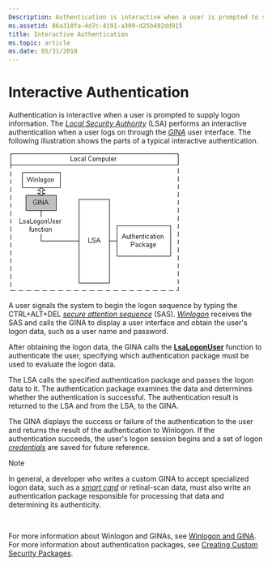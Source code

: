 ```yaml
---
Description: Authentication is interactive when a user is prompted to supply logon information. The Local Security Authority (LSA) performs an interactive authentication when a user logs on through the GINA user interface.
ms.assetid: 86a318fa-4d7c-4191-a309-d25b492dd915
title: Interactive Authentication
ms.topic: article
ms.date: 05/31/2018
---
```


# Interactive Authentication

Authentication is interactive when a user is prompted to supply logon information. The [*Local Security Authority*](https://msdn.microsoft.com/en-us/library/ms721592(v=VS.85).aspx) (LSA) performs an interactive authentication when a user logs on through the [*GINA*](https://msdn.microsoft.com/en-us/library/ms721584(v=VS.85).aspx) user interface. The following illustration shows the parts of a typical interactive authentication.

![interactive authentication](images/lsaint3.png)

A user signals the system to begin the logon sequence by typing the CTRL+ALT+DEL [*secure attention sequence*](https://msdn.microsoft.com/en-us/library/ms721625(v=VS.85).aspx) (SAS). [*Winlogon*](https://msdn.microsoft.com/en-us/library/ms721635(v=VS.85).aspx) receives the SAS and calls the GINA to display a user interface and obtain the user's logon data, such as a user name and password.

After obtaining the logon data, the GINA calls the [**LsaLogonUser**](/windows/desktop/api/Ntsecapi/nf-ntsecapi-lsalogonuser) function to authenticate the user, specifying which authentication package must be used to evaluate the logon data.

The LSA calls the specified authentication package and passes the logon data to it. The authentication package examines the data and determines whether the authentication is successful. The authentication result is returned to the LSA and from the LSA, to the GINA.

The GINA displays the success or failure of the authentication to the user and returns the result of the authentication to Winlogon. If the authentication succeeds, the user's logon session begins and a set of logon [*credentials*](https://msdn.microsoft.com/en-us/library/ms721572(v=VS.85).aspx) are saved for future reference.

> [!Note]  
> In general, a developer who writes a custom GINA to accept specialized logon data, such as a [*smart card*](https://msdn.microsoft.com/en-us/library/ms721625(v=VS.85).aspx) or retinal-scan data, must also write an authentication package responsible for processing that data and determining its authenticity.

 

For more information about Winlogon and GINAs, see [Winlogon and GINA](winlogon-and-gina.md). For more information about authentication packages, see [Creating Custom Security Packages](creating-custom-security-packages.md).

 

 



